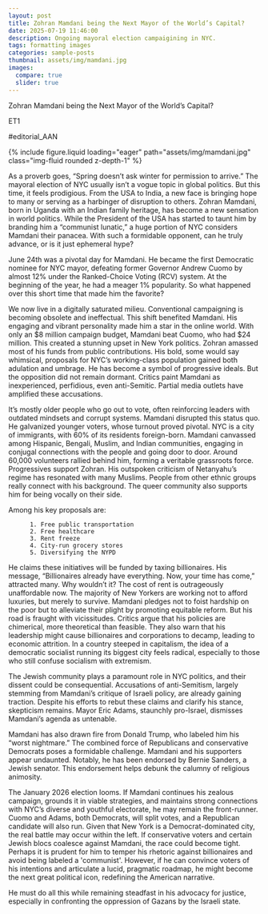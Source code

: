 ```yaml
---
layout: post
title: Zohran Mamdani being the Next Mayor of the World’s Capital?
date: 2025-07-19 11:46:00
description: Ongoing mayoral election campaigining in NYC.
tags: formatting images
categories: sample-posts
thumbnail: assets/img/mamdani.jpg
images:
  compare: true
  slider: true
---
```


Zohran Mamdani being the Next Mayor of the World’s Capital?

ET1

#editorial_AAN

<div class="row mt-3">
    <div class="col-sm mt-3 mt-md-0">
        {% include figure.liquid loading="eager" path="assets/img/mamdani.jpg" class="img-fluid rounded z-depth-1" %}
</div>

As a proverb goes, “Spring doesn’t ask winter for permission to arrive.” The mayoral election of NYC usually isn’t a vogue topic in global politics. But this time, it feels prodigious. From the USA to India, a new face is bringing hope to many or serving as a harbinger of disruption to others. Zohran Mamdani, born in Uganda with an Indian family heritage, has become a new sensation in world politics. While the President of the USA has started to taunt him by branding him a “communist lunatic,” a huge portion of NYC considers Mamdani their panacea. With such a formidable opponent, can he truly advance, or is it just ephemeral hype?

June 24th was a pivotal day for Mamdani. He became the first Democratic nominee for NYC mayor, defeating former Governor Andrew Cuomo by almost 12% under the Ranked-Choice Voting (RCV) system. At the beginning of the year, he had a meager 1% popularity. So what happened over this short time that made him the favorite?

We now live in a digitally saturated milieu. Conventional campaigning is becoming obsolete and ineffectual. This shift benefited Mamdani. His engaging and vibrant personality made him a star in the online world. With only an $8 million campaign budget, Mamdani beat Cuomo, who had $24 million. This created a stunning upset in New York politics. Zohran amassed most of his funds from public contributions. His bold, some would say whimsical, proposals for NYC’s working-class population gained both adulation and umbrage. He has become a symbol of progressive ideals. But the opposition did not remain dormant. Critics paint Mamdani as inexperienced, perfidious, even anti-Semitic. Partial media outlets have amplified these accusations.

It’s mostly older people who go out to vote, often reinforcing leaders with outdated mindsets and corrupt systems. Mamdani disrupted this status quo. He galvanized younger voters, whose turnout proved pivotal. NYC is a city of immigrants, with 60% of its residents foreign-born. Mamdani canvassed among Hispanic, Bengali, Muslim, and Indian communities, engaging in conjugal connections with the people and going door to door. Around 60,000 volunteers rallied behind him, forming a veritable grassroots force. Progressives support Zohran. His outspoken criticism of Netanyahu’s regime has resonated with many Muslims. People from other ethnic groups really connect with his background. The queer community also supports him for being vocally on their side.

Among his key proposals are:

          1. Free public transportation
          2. Free healthcare
          3. Rent freeze
          4. City-run grocery stores
          5. Diversifying the NYPD
          
He claims these initiatives will be funded by taxing billionaires. His message, “Billionaires already have everything. Now, your time has come,” attracted many. Why wouldn’t it? The cost of rent is outrageously unaffordable now. The majority of New Yorkers are working not to afford luxuries, but merely to survive. Mamdani pledges not to foist hardship on the poor but to alleviate their plight by promoting equitable reform.
But his road is fraught with vicissitudes. Critics argue that his policies are chimerical, more theoretical than feasible. They also warn that his leadership might cause billionaires and corporations to decamp, leading to economic attrition. In a country steeped in capitalism, the idea of a democratic socialist running its biggest city feels radical, especially to those who still confuse socialism with extremism.

The Jewish community plays a paramount role in NYC politics, and their dissent could be consequential. Accusations of anti-Semitism, largely stemming from Mamdani’s critique of Israeli policy, are already gaining traction. Despite his efforts to rebut these claims and clarify his stance, skepticism remains. Mayor Eric Adams, staunchly pro-Israel, dismisses Mamdani’s agenda as untenable.

Mamdani has also drawn fire from Donald Trump, who labeled him his “worst nightmare.” The combined force of Republicans and conservative Democrats poses a formidable challenge. Mamdani and his supporters appear undaunted. Notably, he has been endorsed by Bernie Sanders, a Jewish senator. This endorsement helps debunk the calumny of religious animosity.

The January 2026 election looms. If Mamdani continues his zealous campaign, grounds it in viable strategies, and maintains strong connections with NYC’s diverse and youthful electorate, he may remain the front-runner. Cuomo and Adams, both Democrats, will split votes, and a Republican candidate will also run. Given that New York is a Democrat-dominated city, the real battle may occur within the left. If conservative voters and certain Jewish blocs coalesce against Mamdani, the race could become tight. Perhaps it is prudent for him to temper his rhetoric against billionaires and avoid being labeled a 'communist'. However, if he can convince voters of his intentions and articulate a lucid, pragmatic roadmap, he might become the next great political icon, redefining the American narrative.

He must do all this while remaining steadfast in his advocacy for justice, especially in confronting the oppression of Gazans by the Israeli state.
